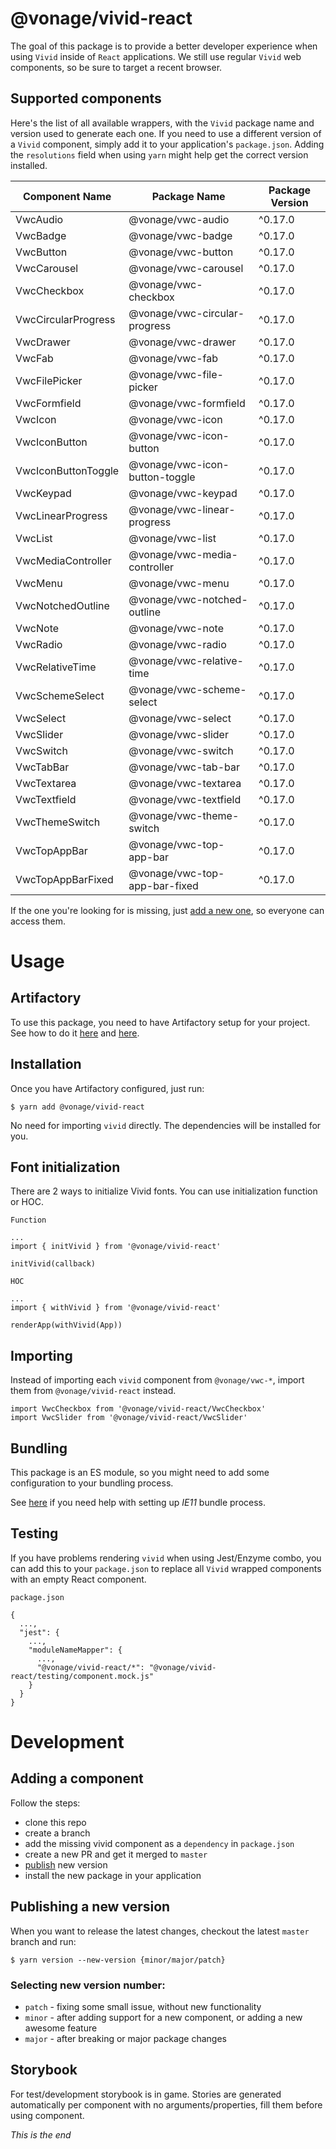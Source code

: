 # @vonage/vivid-react
The goal of this package is to provide a better developer experience when using `Vivid` inside of `React` applications. We still use regular `Vivid` web components, so be sure to target a recent browser.

## Supported components
Here's the list of all available wrappers, with the `Vivid` package name and version used to generate each one.
If you need to use a different version of a `Vivid` component, simply add it to your application's `package.json`.
Adding the `resolutions` field when using `yarn` might help get the correct version installed.

| Component Name | Package Name | Package Version |
|----------------|--------------|-----------------|
| VwcAudio | @vonage/vwc-audio | ^0.17.0 |
| VwcBadge | @vonage/vwc-badge | ^0.17.0 |
| VwcButton | @vonage/vwc-button | ^0.17.0 |
| VwcCarousel | @vonage/vwc-carousel | ^0.17.0 |
| VwcCheckbox | @vonage/vwc-checkbox | ^0.17.0 |
| VwcCircularProgress | @vonage/vwc-circular-progress | ^0.17.0 |
| VwcDrawer | @vonage/vwc-drawer | ^0.17.0 |
| VwcFab | @vonage/vwc-fab | ^0.17.0 |
| VwcFilePicker | @vonage/vwc-file-picker | ^0.17.0 |
| VwcFormfield | @vonage/vwc-formfield | ^0.17.0 |
| VwcIcon | @vonage/vwc-icon | ^0.17.0 |
| VwcIconButton | @vonage/vwc-icon-button | ^0.17.0 |
| VwcIconButtonToggle | @vonage/vwc-icon-button-toggle | ^0.17.0 |
| VwcKeypad | @vonage/vwc-keypad | ^0.17.0 |
| VwcLinearProgress | @vonage/vwc-linear-progress | ^0.17.0 |
| VwcList | @vonage/vwc-list | ^0.17.0 |
| VwcMediaController | @vonage/vwc-media-controller | ^0.17.0 |
| VwcMenu | @vonage/vwc-menu | ^0.17.0 |
| VwcNotchedOutline | @vonage/vwc-notched-outline | ^0.17.0 |
| VwcNote | @vonage/vwc-note | ^0.17.0 |
| VwcRadio | @vonage/vwc-radio | ^0.17.0 |
| VwcRelativeTime | @vonage/vwc-relative-time | ^0.17.0 |
| VwcSchemeSelect | @vonage/vwc-scheme-select | ^0.17.0 |
| VwcSelect | @vonage/vwc-select | ^0.17.0 |
| VwcSlider | @vonage/vwc-slider | ^0.17.0 |
| VwcSwitch | @vonage/vwc-switch | ^0.17.0 |
| VwcTabBar | @vonage/vwc-tab-bar | ^0.17.0 |
| VwcTextarea | @vonage/vwc-textarea | ^0.17.0 |
| VwcTextfield | @vonage/vwc-textfield | ^0.17.0 |
| VwcThemeSwitch | @vonage/vwc-theme-switch | ^0.17.0 |
| VwcTopAppBar | @vonage/vwc-top-app-bar | ^0.17.0 |
| VwcTopAppBarFixed | @vonage/vwc-top-app-bar-fixed | ^0.17.0 |

If the one you're looking for is missing, just [add a new one](#adding-a-component), so everyone can access them.

# Usage

## Artifactory
To use this package, you need to have Artifactory setup for your project. See how to do it [here](https://confluence.vonage.com/pages/viewpage.action?pageId=123601806) and [here](https://github.com/newvoicemedia/vonage-cli/blob/master/pipeline-guide/how-to/NODEJS-NPM-DEVELOPMENT.md). 

## Installation
Once you have Artifactory configured, just run:
```
$ yarn add @vonage/vivid-react
```
No need for importing `vivid` directly. The dependencies will be installed for you.
 
## Font initialization
There are 2 ways to initialize Vivid fonts. You can use initialization function or HOC.

```
Function

...
import { initVivid } from '@vonage/vivid-react'

initVivid(callback)
```

```
HOC

...
import { withVivid } from '@vonage/vivid-react'

renderApp(withVivid(App))
```
 
## Importing
Instead of importing each `vivid` component from `@vonage/vwc-*`, import them from `@vonage/vivid-react` instead. 
```
import VwcCheckbox from '@vonage/vivid-react/VwcCheckbox'
import VwcSlider from '@vonage/vivid-react/VwcSlider'
```

## Bundling
This package is an ES module, so you might need to add some configuration to your bundling process.

See [here](https://confluence.vonage.com/display/CYCLOPS/Vivid+adoption) if you need help with setting up *IE11* bundle process.

## Testing
If you have problems rendering `vivid` when using Jest/Enzyme combo, you can add this to your `package.json` to replace all `Vivid` wrapped components with an empty React component.

```
package.json

{
  ...,
  "jest": {
    ...,
    "moduleNameMapper": {
      ...,
      "@vonage/vivid-react/*": "@vonage/vivid-react/testing/component.mock.js"
    }
  }
}
```

# Development

## Adding a component 
Follow the steps:
* clone this repo
* create a branch
* add the missing vivid component as a `dependency` in `package.json`
* create a new PR and get it merged to `master`
* [publish](#publishing-a-new-version) new version
* install the new package in your application

## Publishing a new version
When you want to release the latest changes, checkout the latest `master` branch and run:

```
$ yarn version --new-version {minor/major/patch}
```

### Selecting new version number:
- `patch` - fixing some small issue, without new functionality
- `minor` - after adding support for a new component, or adding a new awesome feature
- `major` - after breaking or major package changes

## Storybook

For test/development storybook is in game. Stories are generated automatically per component
with no arguments/properties, fill them before using component.

*This is the end*

